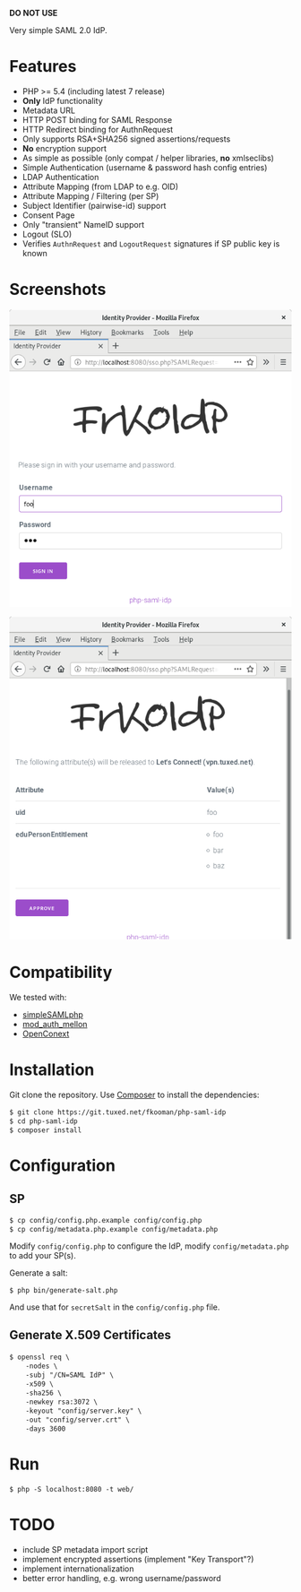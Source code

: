 **DO NOT USE**

Very simple SAML 2.0 IdP.

# Features

- PHP >= 5.4 (including latest 7 release)
- **Only** IdP functionality
- Metadata URL
- HTTP POST binding for SAML Response
- HTTP Redirect binding for AuthnRequest
- Only supports RSA+SHA256 signed assertions/requests
- **No** encryption support
- As simple as possible (only compat / helper libraries, **no** xmlseclibs)
- Simple Authentication (username & password hash config entries)
- LDAP Authentication
- Attribute Mapping (from LDAP to e.g. OID)
- Attribute Mapping / Filtering (per SP)
- Subject Identifier (pairwise-id) support
- Consent Page
- Only "transient" NameID support
- Logout (SLO)
- Verifies `AuthnRequest` and `LogoutRequest` signatures if SP public key is
  known

# Screenshots

![Authentication](img/auth.png)

![Consent](img/consent.png)

# Compatibility

We tested with:

- [simpleSAMLphp](https://simplesamlphp.org/)
- [mod_auth_mellon](https://github.com/UNINETT/mod_auth_mellon/)
- [OpenConext](https://openconext.org/)

# Installation

Git clone the repository. Use [Composer](https://getcomposer.org/) to install
the dependencies:

    $ git clone https://git.tuxed.net/fkooman/php-saml-idp
    $ cd php-saml-idp
    $ composer install

# Configuration

## SP 

    $ cp config/config.php.example config/config.php
    $ cp config/metadata.php.example config/metadata.php

Modify `config/config.php` to configure the IdP, modify `config/metadata.php` 
to add your SP(s).

Generate a salt:
    
    $ php bin/generate-salt.php

And use that for `secretSalt` in the `config/config.php` file.

## Generate X.509 Certificates

    $ openssl req \
        -nodes \
        -subj "/CN=SAML IdP" \
        -x509 \
        -sha256 \
        -newkey rsa:3072 \
        -keyout "config/server.key" \
        -out "config/server.crt" \
        -days 3600

# Run

    $ php -S localhost:8080 -t web/

# TODO

- include SP metadata import script
- implement encrypted assertions (implement "Key Transport"?)
- implement internationalization
- better error handling, e.g. wrong username/password
